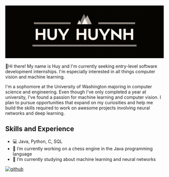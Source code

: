 ![Software Engineer](https://github.com/huy-cao-huynh/huy-cao-huynh/blob/main/Huy%20Huynh%20(1).png)

👋Hi there! My name is Huy and I'm currently seeking entry-level software development internships. I'm especially interested in all things computer vision and machine learning.

I'm a sophomore at the University of Washington majoring in computer science and engineering. Even though I've only completed a year at university, I've found a passion for machine learning and computer vision. I plan to pursue opportunities that expand on my curiosities and help me build the skills required to work on awesome projects involving neural networks and deep learning.

## Skills and Experience
* 💻 Java, Python, C, SQL
* 🔭 I’m currently working on a chess engine in the Java programming language
* 🌱 I’m currently studying about machine learning and neural networks


[<img src='https://cdn.jsdelivr.net/npm/simple-icons@3.0.1/icons/github.svg' alt='github' height='40'>](https://github.com/huy-cao-huynh)  

